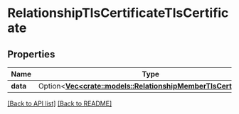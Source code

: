 # RelationshipTlsCertificateTlsCertificate

## Properties

Name | Type | Description | Notes
------------ | ------------- | ------------- | -------------
**data** | Option<[**Vec&lt;crate::models::RelationshipMemberTlsCertificate&gt;**](RelationshipMemberTlsCertificate.md)> |  | 

[[Back to API list]](../README.md#documentation-for-api-endpoints) [[Back to README]](../README.md)


